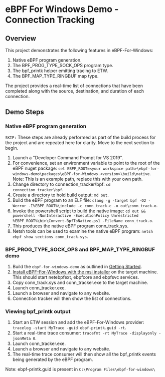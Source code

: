 # eBPF For Windows Demo - Connection Tracking

## Overview
This project demonstrates the following features in eBPF-For-Windows:
1) Native eBPF program generation.
2) The BPF_PROG_TYPE_SOCK_OPS program type.
3) The bpf_printk helper emitting tracing to ETW.
4) The BPF_MAP_TYPE_RINGBUF map type.

The project provides a real-time list of connections that have been completed along with the source, destination, and duration of each connection.

## Demo Steps
### Native eBPF program generation
``SKIP:`` These steps are already performed as part of the build process for the project and are repeated here for clarity. Move to the next section to begin.

1) Launch a "Developer Command Prompt for VS 2019".
2) For convenience, set an environment variable to point to the root of the eBPF nuget package: ```set EBPF_ROOT=<your workspace path>\ebpf-for-windows-demo\packages\eBPF-for-Windows.<version>\build\native```. Note: This is an example path, replace this with your own path.
3) Change directory to connection_tracker\bpf: ```cd connection_tracker\bpf```.
4) Create a directory to hold build output: ```md out```.
5) Build the eBPF program to an ELF file: ```clang -g -target bpf -O2 -Werror -I%EBPF_ROOT%\include -c conn_track.c -o out\conn_track.o```.
6) Invoke the powershell script to build the native image: ```cd out && powershell -NonInteractive -ExecutionPolicy Unrestricted %EBPF_ROOT%\bin\Convert-BpfToNative.ps1 -FileName conn_track.o```.
7) This produces the native eBPF program conn_track.sys.
8) Netsh tools can be used to examine the native eBPF program: ```netsh ebpf show sections conn_track.sys```.

### BPF_PROG_TYPE_SOCK_OPS and BPF_MAP_TYPE_RINGBUF demo
1) Build the ```ebpf-for-windows-demo``` as outlined in [Getting Started](https://github.com/microsoft/ebpf-for-windows-demo/blob/main/docs/GettingStarted.md).
2) [Install eBPF-For-Windows with the msi installer](https://github.com/microsoft/ebpf-for-windows/blob/main/docs/InstallEbpf.md#method-1-install-a-release-with-the-msi-installer) on the target machine. This should start netebpfext, ebpfcore and ebpfsvc services.
3) Copy conn_track.sys and conn_tracker.exe to the target machine.
4) Launch conn_tracker.exe.
5) Launch a browser and navigate to any website.
6) Connection tracker will then show the list of connections.

### Viewing bpf_printk output
1) Start an ETW session and add the eBPF-For-Windows provider: ```tracelog -start MyTrace -guid ebpf-printk.guid -rt```.
2) Start a real-time trace consumer: ```tracefmt -rt MyTrace -displayonly -jsonMeta 0```.
3) Launch conn_tracker.exe.
4) Launch a browser and navigate to any website.
5) The real-time trace consumer will then show all the bpf_printk events being generated by the eBPF program.

Note: ebpf-printk.guid is present in ``C:\Program Files\ebpf-for-windows\``



